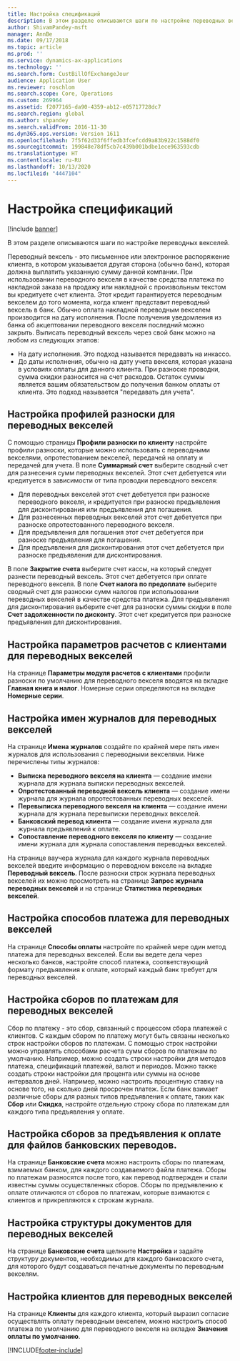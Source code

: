 ```yaml
---
title: Настройка спецификаций
description: В этом разделе описываются шаги по настройке переводных векселей.
author: ShivamPandey-msft
manager: AnnBe
ms.date: 09/17/2018
ms.topic: article
ms.prod: ''
ms.service: dynamics-ax-applications
ms.technology: ''
ms.search.form: CustBillOfExchangeJour
audience: Application User
ms.reviewer: roschlom
ms.search.scope: Core, Operations
ms.custom: 269964
ms.assetid: f2077165-da90-4359-ab12-e05717728dc7
ms.search.region: global
ms.author: shpandey
ms.search.validFrom: 2016-11-30
ms.dyn365.ops.version: Version 1611
ms.openlocfilehash: 7f5f62d33f6ffedb3fcefcdd9a83b922c1588df0
ms.sourcegitcommit: 199848e78df5cb7c439b001bdbe1ece963593cdb
ms.translationtype: HT
ms.contentlocale: ru-RU
ms.lasthandoff: 10/13/2020
ms.locfileid: "4447104"
---
```

# <a name="set-up-bills-of-exchange"></a>Настройка спецификаций

[!include [banner](../includes/banner.md)]

В этом разделе описываются шаги по настройке переводных векселей.

Переводный вексель - это письменное или электронное распоряжение клиента, в котором указывается другая сторона (обычно банк), которая должна выплатить указанную сумму данной компании. При использовании переводного векселя в качестве средства платежа по накладной заказа на продажу или накладной с произвольным текстом вы кредитуете счет клиента. Этот кредит гарантируется переводным векселем до того момента, когда клиент представит переводный вексель в банк. Обычно оплата накладной переводным векселем производится на дату исполнения. После получения уведомления из банка об акцептовании переводного векселя последний можно закрыть. Выписать переводный вексель через свой банк можно на любом из следующих этапов:

-   На дату исполнения. Это подход называется передавать на инкассо.
-   До даты исполнения, обычно на дату учета векселя, которая указана в условиях оплаты для данного клиента. При разноске проводки, сумма скидки разносится на счет расходов. Остаток суммы является вашим обязательством до получения банком оплаты от клиента. Это подход называется "передавать для учета".

## <a name="set-up-posting-profiles-for-bills-of-exchange"></a>Настройка профилей разноски для переводных векселей

С помощью страницы **Профили разноски по клиенту** настройте профили разноски, которые можно использовать с переводными векселями, опротестованием векселей, передачей на оплату и передачей для учета. В поле **Суммарный счет** выберите сводный счет для разнесения сумм переводных векселей. Этот счет дебетуется или кредитуется в зависимости от типа проводки переводного векселя:
-   Для переводных векселей этот счет дебетуется при разноске переводного векселя, и кредитуется при разноске предъявления для дисконтирования или предъявления для погашения.
-   Для разнесенных переводных векселей этот счет дебетуется при разноске опротестованного переводного векселя.
-   Для предъявления для погашения этот счет дебетуется при разноске предъявления для погашения.
-   Для предъявления для дисконтирования этот счет дебетуется при разноске предъявления для дисконтирования.

В поле **Закрытие счета** выберите счет кассы, на который следует разнести переводный вексель. Этот счет дебетуется при оплате переводного векселя. В поле **Счет налога по предоплате** выберите сводный счет для разноски сумм налогов при использовании переводных векселей в качестве средства платежа. Для предъявления для дисконтирования выберите счет для разноски суммы скидки в поле **Счет задолженности по дисконту**. Этот счет кредитуется при разноске предъявления для дисконтирования.

## <a name="set-up-accounts-receivable-parameters-for-bills-of-exchange"></a>Настройка параметров расчетов с клиентами для переводных векселей

На странице **Параметры модуля расчетов с клиентами** профили разноски по умолчанию для переводного векселя вводятся на вкладке **Главная книга и налог**. Номерные серии определяются на вкладке **Номерные серии**.

## <a name="set-up-journal-names-for-bills-of-exchange"></a>Настройка имен журналов для переводных векселей


На странице **Имена журналов** создайте по крайней мере пять имен журналов для использования с переводными векселями. Ниже перечислены типы журналов:
-   **Выписка переводного векселя на клиента** — создание имени журнала для журнала выписки переводных векселей.
-   **Опротестованный переводной вексель клиента** — создание имени журнала для журнала опротестованных переводных векселей.
-   **Перевыписка переводного векселя на клиента** — создание имени журнала для журнала перевыписки переводных векселей.
-   **Банковский перевод клиента** — создание имени журнала для журнала предъявлений к оплате.
-   **Сопоставление переводного векселя по клиенту** — создание имени журнала для журнала сопоставления переводных векселей.

На странице ваучера журнала для каждого журнала переводных векселей введите информацию о переводном векселе на вкладке **Переводный вексель**. После разноски строк журнала переводных векселей их можно просмотреть на странице **Запрос журнала переводных векселей** и на странице **Статистика переводных векселей**.

## <a name="set-up-methods-of-payment-for-bills-of-exchange"></a>Настройка способов платежа для переводных векселей

На странице **Способы оплаты** настройте по крайней мере один метод платежа для переводных векселей. Если вы ведете дела через несколько банков, настройте способ платежа, соответствующий формату предъявления к оплате, который каждый банк требует для переводных векселей.

## <a name="set-up-payment-fees-for-bills-of-exchange"></a>Настройка сборов по платежам для переводных векселей

Сбор по платежу - это сбор, связанный с процессом сбора платежей с клиентов. С каждым сбором по платежу могут быть связаны несколько строк настройки сборов по платежам. С помощью строк настройки можно управлять способами расчета сумм сборов по платежам по умолчанию. Например, можно создать строки настройки для методов платежа, спецификаций платежей, валют и периодов. Можно также создать строки настройки для процента или суммы на основе интервалов дней. Например, можно настроить процентную ставку на основе того, на сколько дней просрочен платеж. Если банк взимает различные сборы для разных типов предъявления к оплате, таких как **Сбор** или **Скидка**, настройте отдельную строку сбора по платежам для каждого типа предъявления у оплате.

## <a name="set-up-remittance-fees-for-bank-remittance-files"></a>Настройка сборов за предъявления к оплате для файлов банковских переводов.

На странице **Банковские счета** можно настроить сборы по платежам, взимаемых банком, для каждого создаваемого файла платежа. Сборы по платежам разносятся после того, как перевод подтвержден и стали известны суммы осуществленных сборов. Сборы по предъявлению к оплате отличаются от сборов по платежам, которые взимаются с клиентов и прикрепляются к строкам журнала.

## <a name="set-up-document-layouts-for-bills-of-exchange"></a>Настройка структуры документов для переводных векселей

На странице **Банковские счета** щелкните **Настройка** и задайте структуру документов, необходимых для каждого банковского счета, для которого будут создаваться печатные документы по переводным векселям.

## <a name="set-up-customers-for-bills-of-exchange"></a>Настройка клиентов для переводных векселей

На странице **Клиенты** для каждого клиента, который выразил согласие осуществлять оплату переводным векселем, можно настроить способ платежа по умолчанию для переводного векселя на вкладке **Значения оплаты по умолчанию**.







[!INCLUDE[footer-include](../../includes/footer-banner.md)]